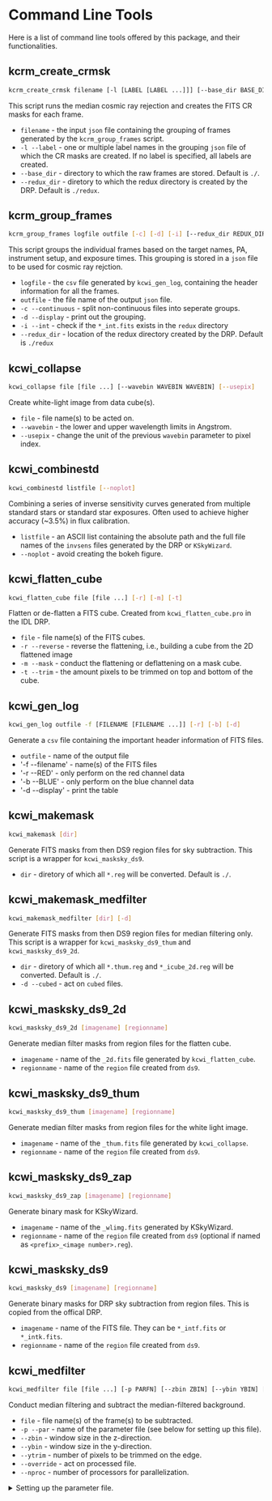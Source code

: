 # Command Line Tools

Here is a list of command line tools offered by this package, and their functionalities. 

## kcrm_create_crmsk

```bash
kcrm_create_crmsk filename [-l [LABEL [LABEL ...]]] [--base_dir BASE_DIR] [--redux_dir REDUX_DIR] 
```
This script runs the median cosmic ray rejection and creates the FITS CR masks for each frame.
- `filename` - the input `json` file containing the grouping of frames generated by the `kcrm_group_frames` script. 
- `-l --label` - one or multiple label names in the grouping `json` file of which the CR masks are created. If no label is specified, all labels are created. 
- `--base_dir` - directory to which the raw frames are stored. Default is `./`.
- `--redux_dir` - diretory to which the redux directory is created by the DRP. Default is `./redux`.

## kcrm_group_frames

```bash
kcrm_group_frames logfile outfile [-c] [-d] [-i] [--redux_dir REDUX_DIR]
```
This script groups the individual frames based on the target names, PA, instrument setup, and exposure times. This grouping is stored in a `json` file to be used for cosmic ray rejction. 
- `logfile` - the `csv` file generated by `kcwi_gen_log`, containing the header information for all the frames. 
- `outfile` - the file name of the output `json` file. 
- `-c --continuous` - split non-continuous files into seperate groups. 
- `-d --display` - print out the grouping.
- `-i --int` - check if the `*_int.fits` exists in the `redux` directory
- `--redux_dir` - location of the redux directory created by the DRP. Default is `./redux`

## kcwi_collapse

```bash
kcwi_collapse file [file ...] [--wavebin WAVEBIN WAVEBIN] [--usepix]
```
Create white-light image from data cube(s). 
- `file` - file name(s) to be acted on. 
- `--wavebin` - the lower and upper wavelength limits in Angstrom.
- `--usepix` - change the unit of the previous `wavebin` parameter to pixel index. 

## kcwi_combinestd

```bash
kcwi_combinestd listfile [--noplot]
```
Combining a series of inverse sensitivity curves generated from multiple standard stars or standard star exposures. Often used to achieve higher accuracy (~3.5%) in flux calibration. 
- `listfile` - an ASCII list containing the absolute path and the full file names of the `invsens` files generated by the DRP or `KSkyWizard`. 
- `--noplot` - avoid creating the bokeh figure. 

## kcwi_flatten_cube

```bash
kcwi_flatten_cube file [file ...] [-r] [-m] [-t]
```
Flatten or de-flatten a FITS cube. Created from `kcwi_flatten_cube.pro` in the IDL DRP.
- `file` - file name(s) of the FITS cubes. 
- `-r --reverse` - reverse the flattening, i.e., building a cube from the 2D flattened image
- `-m --mask` - conduct the flattening or deflattening on a mask cube. 
- `-t --trim` - the amount pixels to be trimmed on top and bottom of the cube. 

## kcwi_gen_log
```bash
kcwi_gen_log outfile -f [FILENAME [FILENAME ...]] [-r] [-b] [-d]
```
Generate a `csv` file containing the important header information of FITS files. 
- `outfile` - name of the output file
- '-f --filename' - name(s) of the FITS files
- '-r --RED' - only perform on the red channel data
- '-b --BLUE' - only perform on the blue channel data
- '-d --display' - print the table

## kcwi_makemask
```bash
kcwi_makemask [dir]
```
Generate FITS masks from then DS9 region files for sky subtraction. This script is a wrapper for `kcwi_masksky_ds9`. 
- `dir` - diretory of which all `*.reg` will be converted. Default is `./`.

## kcwi_makemask_medfilter
```bash
kcwi_makemask_medfilter [dir] [-d]
```
Generate FITS masks from then DS9 region files for median filtering only. This script is a wrapper for `kcwi_masksky_ds9_thum` and `kcwi_masksky_ds9_2d`. 
- `dir` - diretory of which all `*.thum.reg` and `*_icube_2d.reg` will be converted. Default is `./`.
- `-d --cubed` - act on `cubed` files. 

## kcwi_masksky_ds9_2d
```bash
kcwi_masksky_ds9_2d [imagename] [regionname]
```
Generate median filter masks from region files for the flatten cube. 
- `imagename` - name of the `_2d.fits` file generated by `kcwi_flatten_cube`.
- `regionname` - name of the `region` file created from `ds9`.

## kcwi_masksky_ds9_thum
```bash
kcwi_masksky_ds9_thum [imagename] [regionname]
```
Generate median filter masks from region files for the white light image. 
- `imagename` - name of the `_thum.fits` file generated by `kcwi_collapse`.
- `regionname` - name of the `region` file created from `ds9`.

## kcwi_masksky_ds9_zap
```bash
kcwi_masksky_ds9_zap [imagename] [regionname]
```
Generate binary mask for KSkyWizard.
- `imagename` - name of the `_wlimg.fits` generated by KSkyWizard.
- `regionname` - name of the `region` file created from `ds9` (optional if named as `<prefix>_<image number>.reg`).

## kcwi_masksky_ds9
```bash
kcwi_masksky_ds9 [imagename] [regionname]
```
Generate binary masks for DRP sky subtraction from region files. This is copied from the offical DRP. 
- `imagename` - name of the FITS file. They can be `*_intf.fits` or `*_intk.fits`.
- `regionname` - name of the `region` file created from `ds9`.

## kcwi_medfilter
```bash
kcwi_medfilter file [file ...] [-p PARFN] [--zbin ZBIN] [--ybin YBIN] [--ytrim YTRIM] [--override] [--nproc NPROC]
```
Conduct median filtering and subtract the median-filtered background. 
- `file` - file name(s) of the frame(s) to be subtracted. 
- `-p --par` - name of the parameter file (see below for setting up this file).  
- `--zbin` - window size in the z-direction. 
- `--ybin` - window size in the y-direction. 
- `--ytrim` - number of pixels to be trimmed on the edge. 
- `--override` - act on processed file. 
- `--nproc` - number of processors for parallelization.

<details>
<summary> Setting up the parameter file.  </summary>

Using default parameters do not require to set up a parameter file. However, if you prefer to modify certain parameters for single files, but still wish to run the files in batch, you may set up a parameter file. Below is an example with the default parameters.
```
FN = kb200616_00053     # file name prefix
ZBIN = 100              # binning size (pixel) in the wavelength direction
YBIN = 16               # binning size (pixel) in the y direction
YTRIM = 4               # number of pixels to trim on the top and bottom of the slicer 
BKGTYPE = 0             # set 1 to skip this frame 
```
Additional frames can be appended below. 

</details>



